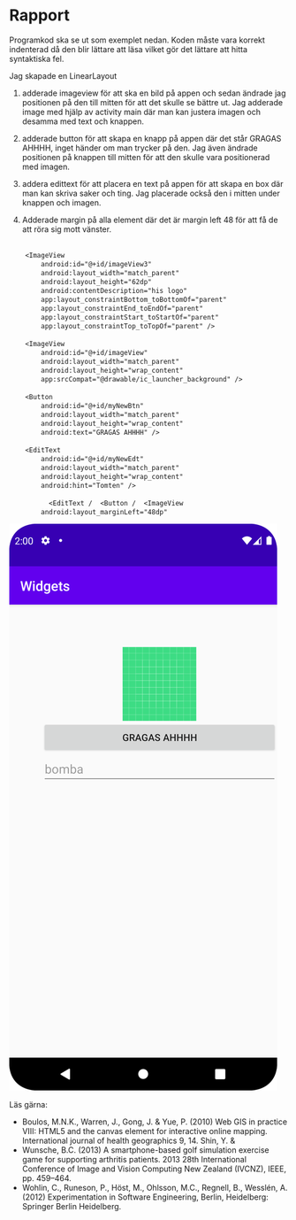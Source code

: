 
# Rapport



Programkod ska se ut som exemplet nedan. Koden måste vara korrekt indenterad då den blir lättare att läsa vilket gör det lättare att hitta syntaktiska fel.


Jag skapade en LinearLayout 
1. adderade imageview för att ska en bild på appen och sedan ändrade jag positionen på den till mitten för att det skulle se
   bättre ut. Jag adderade image med hjälp av activity main där man kan justera imagen och desamma med text och knappen. 

2. adderade button för att skapa en knapp på appen där det står GRAGAS AHHHH, inget händer om man trycker på den. Jag även ändrade positionen
på knappen till mitten för att den skulle vara positionerad med imagen.

3. addera edittext för att placera en text på appen för att skapa en box där man kan skriva saker och ting. Jag placerade också den i mitten
under knappen och imagen. 

4. Adderade margin på alla element där det är margin left 48 för att få de att röra sig mott vänster. 
```

    <ImageView
        android:id="@+id/imageView3"
        android:layout_width="match_parent"
        android:layout_height="62dp"
        android:contentDescription="his logo"
        app:layout_constraintBottom_toBottomOf="parent"
        app:layout_constraintEnd_toEndOf="parent"
        app:layout_constraintStart_toStartOf="parent"
        app:layout_constraintTop_toTopOf="parent" />

    <ImageView
        android:id="@+id/imageView"
        android:layout_width="match_parent"
        android:layout_height="wrap_content"
        app:srcCompat="@drawable/ic_launcher_background" />

    <Button
        android:id="@+id/myNewBtn"
        android:layout_width="match_parent"
        android:layout_height="wrap_content"
        android:text="GRAGAS AHHHH" />

    <EditText
        android:id="@+id/myNewEdt"
        android:layout_width="match_parent"
        android:layout_height="wrap_content"
        android:hint="Tomten" />
        
          <EditText /  <Button /  <ImageView
        android:layout_marginLeft="48dp"
```



![](Screenshot_20240415_140044.png)

Läs gärna:

- Boulos, M.N.K., Warren, J., Gong, J. & Yue, P. (2010) Web GIS in practice VIII: HTML5 and the canvas element for interactive online mapping. International journal of health geographics 9, 14. Shin, Y. &
- Wunsche, B.C. (2013) A smartphone-based golf simulation exercise game for supporting arthritis patients. 2013 28th International Conference of Image and Vision Computing New Zealand (IVCNZ), IEEE, pp. 459–464.
- Wohlin, C., Runeson, P., Höst, M., Ohlsson, M.C., Regnell, B., Wesslén, A. (2012) Experimentation in Software Engineering, Berlin, Heidelberg: Springer Berlin Heidelberg.
